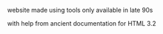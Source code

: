 website made using tools only available in late 90s

with help from ancient documentation for HTML 3.2
